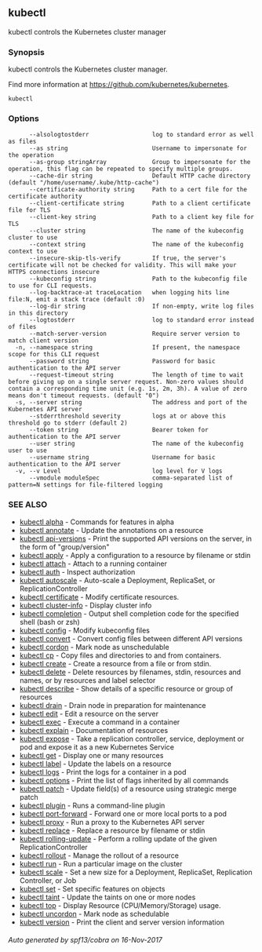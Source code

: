 ## kubectl

kubectl controls the Kubernetes cluster manager

### Synopsis


kubectl controls the Kubernetes cluster manager. 

Find more information at https://github.com/kubernetes/kubernetes.

```
kubectl
```

### Options

```
      --alsologtostderr                  log to standard error as well as files
      --as string                        Username to impersonate for the operation
      --as-group stringArray             Group to impersonate for the operation, this flag can be repeated to specify multiple groups.
      --cache-dir string                 Default HTTP cache directory (default "/home/username/.kube/http-cache")
      --certificate-authority string     Path to a cert file for the certificate authority
      --client-certificate string        Path to a client certificate file for TLS
      --client-key string                Path to a client key file for TLS
      --cluster string                   The name of the kubeconfig cluster to use
      --context string                   The name of the kubeconfig context to use
      --insecure-skip-tls-verify         If true, the server's certificate will not be checked for validity. This will make your HTTPS connections insecure
      --kubeconfig string                Path to the kubeconfig file to use for CLI requests.
      --log-backtrace-at traceLocation   when logging hits line file:N, emit a stack trace (default :0)
      --log-dir string                   If non-empty, write log files in this directory
      --logtostderr                      log to standard error instead of files
      --match-server-version             Require server version to match client version
  -n, --namespace string                 If present, the namespace scope for this CLI request
      --password string                  Password for basic authentication to the API server
      --request-timeout string           The length of time to wait before giving up on a single server request. Non-zero values should contain a corresponding time unit (e.g. 1s, 2m, 3h). A value of zero means don't timeout requests. (default "0")
  -s, --server string                    The address and port of the Kubernetes API server
      --stderrthreshold severity         logs at or above this threshold go to stderr (default 2)
      --token string                     Bearer token for authentication to the API server
      --user string                      The name of the kubeconfig user to use
      --username string                  Username for basic authentication to the API server
  -v, --v Level                          log level for V logs
      --vmodule moduleSpec               comma-separated list of pattern=N settings for file-filtered logging
```

### SEE ALSO
* [kubectl alpha](kubectl_alpha.md)	 - Commands for features in alpha
* [kubectl annotate](kubectl_annotate.md)	 - Update the annotations on a resource
* [kubectl api-versions](kubectl_api-versions.md)	 - Print the supported API versions on the server, in the form of "group/version"
* [kubectl apply](kubectl_apply.md)	 - Apply a configuration to a resource by filename or stdin
* [kubectl attach](kubectl_attach.md)	 - Attach to a running container
* [kubectl auth](kubectl_auth.md)	 - Inspect authorization
* [kubectl autoscale](kubectl_autoscale.md)	 - Auto-scale a Deployment, ReplicaSet, or ReplicationController
* [kubectl certificate](kubectl_certificate.md)	 - Modify certificate resources.
* [kubectl cluster-info](kubectl_cluster-info.md)	 - Display cluster info
* [kubectl completion](kubectl_completion.md)	 - Output shell completion code for the specified shell (bash or zsh)
* [kubectl config](kubectl_config.md)	 - Modify kubeconfig files
* [kubectl convert](kubectl_convert.md)	 - Convert config files between different API versions
* [kubectl cordon](kubectl_cordon.md)	 - Mark node as unschedulable
* [kubectl cp](kubectl_cp.md)	 - Copy files and directories to and from containers.
* [kubectl create](kubectl_create.md)	 - Create a resource from a file or from stdin.
* [kubectl delete](kubectl_delete.md)	 - Delete resources by filenames, stdin, resources and names, or by resources and label selector
* [kubectl describe](kubectl_describe.md)	 - Show details of a specific resource or group of resources
* [kubectl drain](kubectl_drain.md)	 - Drain node in preparation for maintenance
* [kubectl edit](kubectl_edit.md)	 - Edit a resource on the server
* [kubectl exec](kubectl_exec.md)	 - Execute a command in a container
* [kubectl explain](kubectl_explain.md)	 - Documentation of resources
* [kubectl expose](kubectl_expose.md)	 - Take a replication controller, service, deployment or pod and expose it as a new Kubernetes Service
* [kubectl get](kubectl_get.md)	 - Display one or many resources
* [kubectl label](kubectl_label.md)	 - Update the labels on a resource
* [kubectl logs](kubectl_logs.md)	 - Print the logs for a container in a pod
* [kubectl options](kubectl_options.md)	 - Print the list of flags inherited by all commands
* [kubectl patch](kubectl_patch.md)	 - Update field(s) of a resource using strategic merge patch
* [kubectl plugin](kubectl_plugin.md)	 - Runs a command-line plugin
* [kubectl port-forward](kubectl_port-forward.md)	 - Forward one or more local ports to a pod
* [kubectl proxy](kubectl_proxy.md)	 - Run a proxy to the Kubernetes API server
* [kubectl replace](kubectl_replace.md)	 - Replace a resource by filename or stdin
* [kubectl rolling-update](kubectl_rolling-update.md)	 - Perform a rolling update of the given ReplicationController
* [kubectl rollout](kubectl_rollout.md)	 - Manage the rollout of a resource
* [kubectl run](kubectl_run.md)	 - Run a particular image on the cluster
* [kubectl scale](kubectl_scale.md)	 - Set a new size for a Deployment, ReplicaSet, Replication Controller, or Job
* [kubectl set](kubectl_set.md)	 - Set specific features on objects
* [kubectl taint](kubectl_taint.md)	 - Update the taints on one or more nodes
* [kubectl top](kubectl_top.md)	 - Display Resource (CPU/Memory/Storage) usage.
* [kubectl uncordon](kubectl_uncordon.md)	 - Mark node as schedulable
* [kubectl version](kubectl_version.md)	 - Print the client and server version information

###### Auto generated by spf13/cobra on 16-Nov-2017
